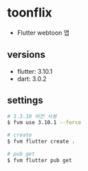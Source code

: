# toonflix

- Flutter webtoon 앱

## versions

- flutter: 3.10.1
- dart: 3.0.2

## settings

```bash
# 3.3.10 버전 사용
$ fvm use 3.10.1 --force

# create
$ fvm flutter create .

# pub get
$ fvm flutter pub get
```
